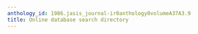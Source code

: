 ```yaml
---
anthology_id: 1986.jasis_journal-ir0anthology0volumeA37A3.9
title: Online database search directory
---
```

